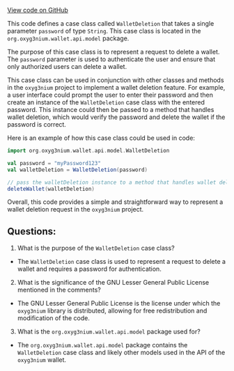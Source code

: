 [View code on GitHub](https://github.com/oxyg3nium/oxyg3nium/wallet/src/main/scala/org/oxyg3nium/wallet/api/model/WalletDeletion.scala)

This code defines a case class called `WalletDeletion` that takes a single parameter `password` of type `String`. This case class is located in the `org.oxyg3nium.wallet.api.model` package.

The purpose of this case class is to represent a request to delete a wallet. The `password` parameter is used to authenticate the user and ensure that only authorized users can delete a wallet.

This case class can be used in conjunction with other classes and methods in the `oxyg3nium` project to implement a wallet deletion feature. For example, a user interface could prompt the user to enter their password and then create an instance of the `WalletDeletion` case class with the entered password. This instance could then be passed to a method that handles wallet deletion, which would verify the password and delete the wallet if the password is correct.

Here is an example of how this case class could be used in code:

```scala
import org.oxyg3nium.wallet.api.model.WalletDeletion

val password = "myPassword123"
val walletDeletion = WalletDeletion(password)

// pass the walletDeletion instance to a method that handles wallet deletion
deleteWallet(walletDeletion)
``` 

Overall, this code provides a simple and straightforward way to represent a wallet deletion request in the `oxyg3nium` project.
## Questions: 
 1. What is the purpose of the `WalletDeletion` case class?
- The `WalletDeletion` case class is used to represent a request to delete a wallet and requires a password for authentication.

2. What is the significance of the GNU Lesser General Public License mentioned in the comments?
- The GNU Lesser General Public License is the license under which the `oxyg3nium` library is distributed, allowing for free redistribution and modification of the code.

3. What is the `org.oxyg3nium.wallet.api.model` package used for?
- The `org.oxyg3nium.wallet.api.model` package contains the `WalletDeletion` case class and likely other models used in the API of the `oxyg3nium` wallet.